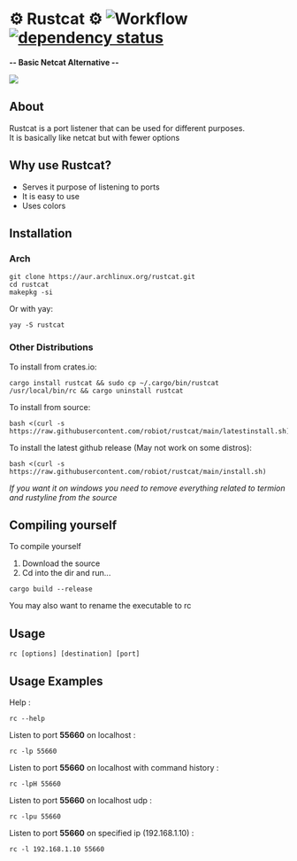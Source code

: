 # ⚙️ Rustcat ⚙️ ![Workflow](https://github.com/robiot/rustcat/actions/workflows/rust.yml/badge.svg) [![dependency status](https://deps.rs/crate/rustcat/0.0.2/status.svg)](https://deps.rs/crate/rustcat/0.0.2)

**-- Basic Netcat Alternative --**

<img src="https://raw.githubusercontent.com/robiot/rustcat/main/.github/assets/example.png"/>

About
------------------------
Rustcat is a port listener that can be used for different purposes.\
It is basically like netcat but with fewer options

Why use Rustcat?
------------------------
* Serves it purpose of listening to ports
* It is easy to use
* Uses colors

Installation
------------------------
### Arch
```
git clone https://aur.archlinux.org/rustcat.git
cd rustcat
makepkg -si
```
Or with yay:
```
yay -S rustcat
```
### Other Distributions
To install from crates.io:
```
cargo install rustcat && sudo cp ~/.cargo/bin/rustcat /usr/local/bin/rc && cargo uninstall rustcat
```
To install from source:
```
bash <(curl -s https://raw.githubusercontent.com/robiot/rustcat/main/latestinstall.sh)
```
To install the latest github release (May not work on some distros):
```
bash <(curl -s https://raw.githubusercontent.com/robiot/rustcat/main/install.sh)
```
*If you want it on windows you need to remove everything related to termion and rustyline from the source*

Compiling yourself
------------------------
To compile yourself
1. Download the source
2. Cd into the dir and run...
```
cargo build --release
```
You may also want to rename the executable to rc

Usage
------------------------
```
rc [options] [destination] [port]
```

Usage Examples
------------------------

Help :
```
rc --help
```
Listen to port **55660** on localhost :
```
rc -lp 55660
```
Listen to port **55660** on localhost with command history :
```
rc -lpH 55660
```
Listen to port **55660** on localhost udp :
```
rc -lpu 55660
```
Listen to port **55660** on specified ip (192.168.1.10) :
```
rc -l 192.168.1.10 55660
```
